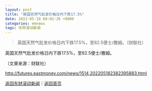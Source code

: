 ```yaml
---
layout: post
title: "英国天然气批发价格日内下跌17.5%"
date: 2022-05-18 00:02:26 +0800
categories: emnews
tags: 东财滚动新闻
---
```

> 英国天然气批发价格日内下跌17.5%，至82.5便士/撒姆。（财联社）

<p>英国天然气批发价格日内下跌17.5%，至82.5便士/撒姆。</p><p class="em_media">（文章来源：财联社）</p>

<http://futures.eastmoney.com/news/1514,202205182382395883.html>

[返回东财滚动新闻](//finews.withounder.com/emnews/)｜[返回首页](//finews.withounder.com/)
